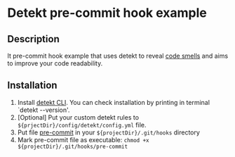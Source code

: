 # Detekt pre-commit hook example

## Description
It pre-commit hook example that uses detekt to reveal [code smells](https://en.wikipedia.org/wiki/Code_smell) and aims to improve your code readability. 


## Installation
1. Install [detekt CLI](https://detekt.dev/docs/gettingstarted/cli). You can check installation by printing in terminal `detekt --version'.
2. [Optional] Put your custom detekt rules to `${prjectDir}/config/detekt/config.yml` file.
3. Put file [pre-commit](https://github.com/Ridje/detekt-pre-commit-hook/blob/master/pre-commit) in your `${projectDir}/.git/hooks` directory
4. Mark pre-commit file as executable: `chmod +x ${projectDir}/.git/hooks/pre-commit`
